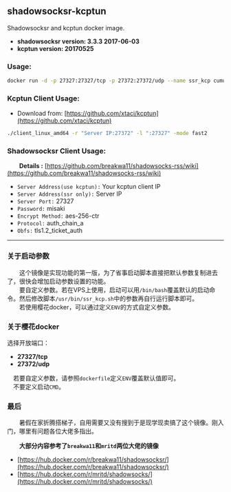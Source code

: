 ## shadowsocksr-kcptun

Shadowsocksr and kcptun docker image.

* **shadowsocksr version: 3.3.3 2017-06-03**
* **kcptun version: 20170525**

### Usage:

``` sh
docker run -d -p 27327:27327/tcp -p 27372:27372/udp --name ssr_kcp cumulus4721/shadowsocksr-kcptun:latest
```

### Kcptun Client Usage:

- Download from:  [https://github.com/xtaci/kcptun](https://github.com/xtaci/kcptun)

``` sh
./client_linux_amd64 -r "Server IP:27372" -l ":27327" -mode fast2
```

### Shadowsocksr Client Usage:

&emsp;&emsp;**Details :** [https://github.com/breakwa11/shadowsocks-rss/wiki](https://github.com/breakwa11/shadowsocks-rss/wiki)

- `Server Address(use kcptun):` Your kcptun client IP
- `Server Address(ssr only):` Server IP
- `Server Port:` 27327
- `Password:` misaki
- `Encrypt Method:` aes-256-ctr
- `Protocol:` auth_chain_a
- `Obfs:` tls1.2_ticket_auth

***

### 关于启动参数

&emsp;&emsp;这个镜像是实现功能的第一版，为了省事启动脚本直接把默认参数复制进去了，很快会增加启动参数设置的功能。<br>
&emsp;&emsp;要自定义参数。若在VPS上使用，启动可以用`/bin/bash`覆盖默认的启动命令。然后修改脚本`/usr/bin/ssr_kcp.sh`中的参数再自行运行脚本即可。<br>
&emsp;&emsp;若使用樱花docker，可以通过定义`ENV`的方式自定义参数。

### 关于樱花docker
选择开放端口：
- **27327/tcp**
- **27372/udp**

&emsp;若要自定义参数，请参照`dockerfile`定义`ENV`覆盖默认值即可。<br>
&emsp;不要定义启动`CMD`。


### 最后
&emsp;&emsp;暑假在家折腾搭梯子，自用需要又没有搜到于是现学现卖搞了这个镜像。刚入门，哪里有问题各位大佬多指出。


&emsp;&emsp;**大部分内容参考了`breakwa11`和`mritd`两位大佬的镜像**
- [https://hub.docker.com/r/breakwa11/shadowsocksr/](https://hub.docker.com/r/breakwa11/shadowsocksr/)
- [https://hub.docker.com/r/mritd/shadowsocks/](https://hub.docker.com/r/mritd/shadowsocks/)
